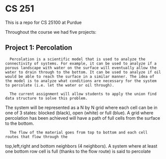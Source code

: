 # CS 251
This is a repo for CS 25100 at Purdue

Throughout the course we had five projects:

## Project 1: Percolation

      Percolation is a scientific model that is used to analyze the connectivity of systems. For example, it can be used to analyze if a porous landscape with water on the surface will eventually allow the water to drain through to the bottom. It can be used to analyze if oil would be able to reach the surface in a similar manner. The idea of the model is to analyze what conditions are necessary for the system to percolate (i.e. let the water or oil through).
  
      The current assignment will allow students to apply the union find data structure to solve this problem.
  The system will be represented as a N by N grid where each cell can be in one of 3 states: blocked
  (black), open (white) or full (blue). A grid where percolation has been achieved will have a path of full
  cells from the surface to the bottom.
  
      The flow of the material goes from top to bottom and each cell routes that flow through the
  top,left,right and bottom neighbors (4 neighbors). A system where at least one bottom row cell is
  full (thanks to the flow route) is said to percolate
